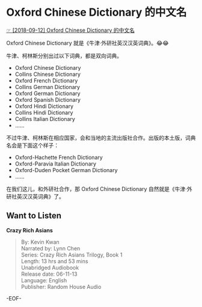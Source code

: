 # Oxford Chinese Dictionary 的中文名  
[☞ [2018-09-12] Oxford Chinese Dictionary 的中文名 ](https://mp.weixin.qq.com/s/0-Jj-rxmQaMNULuaRsjflw)    
  
Oxford Chinese Dictionary 就是《牛津·外研社英汉汉英词典》。😂😂  
  
牛津、柯林斯分别出过以下词典，都是双向词典。  
  
- Oxford Chinese Dictionary  
- Collins Chinese Dictionary  
- Oxford French Dictionary  
- Collins German Dictionary  
- Oxford German Dictionary  
- Oxford Spanish Dictionary  
- Oxford Hindi Dictionary  
- Collins Hindi Dictionary  
- Collins Italian Dictionary  
- ……  
  
不过牛津、柯林斯在相应国家，会和当地的主流出版社合作。出版的本土版，词典名会是下面这个样子：  
- Oxford-Hachette French Dictionary  
- Oxford-Paravia Italian Dictionary  
- Oxford-Duden Pocket German Dictionary  
- ……  
  
在我们这儿，和外研社合作，那 Oxford Chinese Dictionary 自然就是《牛津·外研社英汉汉英词典》了。  
  
## Want to Listen  
**Crazy Rich Asians**  
>By: Kevin Kwan  
Narrated by: Lynn Chen  
Series: Crazy Rich Asians Trilogy, Book 1  
Length: 13 hrs and 53 mins  
Unabridged Audiobook  
Release date: 06-11-13  
Language: English  
Publisher: Random House Audio  
  
-EOF-  
